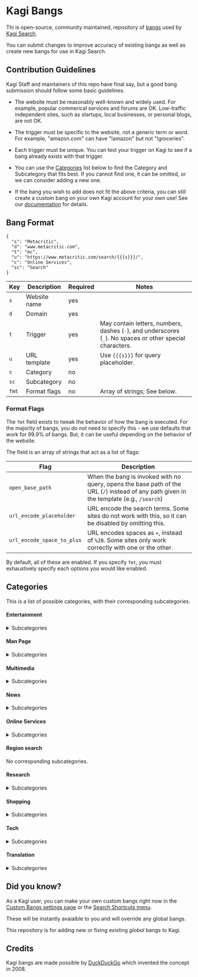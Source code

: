 # Kagi Bangs

Thi is open-source, community maintained, repository of [bangs](https://help.kagi.com/kagi/features/bangs.html) used by [Kagi Search](https://kagi.com).

You can submit changes to improve accuracy of existing bangs as well as create new bangs for use in Kagi Search.


## Contribution Guidelines

Kagi Staff and maintainers of this repo have final say, but a good bang submission should follow some basic guidelines.

- The website must be reasonably well-known and widely used.
  For example, popular commerical services and forums are OK.
  Low-traffic independent sites, such as startups, local businesses, or personal blogs, are not OK.

- The trigger must be specific to the website, not a generic term or word.
  For example, "amazon.com" can have "!amazon" but not "!groceries".

- Each trigger must be unique.
  You can test your trigger on Kagi to see if a bang already exists with that trigger.

- You can use the [Categories](#categories) list below to find the Category and Subcategory that fits best.
  If you cannot find one, it can be omitted, or we can consider adding a new one.

- If the bang you wish to add does not fit the above criteria, you can still create a custom bang on your own Kagi account for your own use!
  See our [documentation](https://help.kagi.com/kagi/features/bangs.html#custom-bangs) for details.

## Bang Format

```jsonc
{
  "s": "Metacritic",
  "d": "www.metacritic.com",
  "t": "mc",
  "u": "https://www.metacritic.com/search/{{{s}}}/",
  "c": "Online Services",
  "sc": "Search"
}
```

Key   | Description  | Required | Notes
------|--------------|----------|------
`s`   | Website name | yes      |
`d`   | Domain       | yes      |
`t`   | Trigger      | yes      | May contain letters, numbers, dashes (`-`), and underscores (`_`). No spaces or other special characters.
`u`   | URL template | yes      | Use `{{{s}}}` for query placeholder.
`c`   | Category     | no       |
`sc`  | Subcategory  | no       |
`fmt` | Format flags | no       | Array of strings; See below.

### Format Flags

The `fmt` field exists to tweak the behavior of how the bang is executed.
For the majority of bangs, you do not need to specify this - we use defaults that work for 99.9% of bangs.
But, it can be useful depending on the behavior of the website.

The field is an array of strings that act as a list of flags:

Flag                       | Description
---------------------------|----------------------
`open_base_path`           | When the bang is invoked with no query, opens the base path of the URL (`/`) instead of any path given in the template (e.g., `/search`)
`url_encode_placeholder`   | URL encode the search terms. Some sites do not work with this, so it can be disabled by omitting this.
`url_encode_space_to_plus` | URL encodes spaces as `+`, instead of `%20`. Some sites only work correctly with one or the other.

By default, all of these are enabled.
If you specify `fmt`, you must exhaustively specify each options you would like enabled.

## Categories

This is a list of possible categories, with their corresponding subcategories.

#### Entertainment

<details>
<summary>Subcategories</summary>

  - Audio
  - Blogs
  - Blogs (intl)
  - Comics
  - Events
  - Forum
  - Games (Minecraft)
  - Games (Pokemon)
  - Games (WOW)
  - Games (general)
  - Games (offline)
  - Games (specific)
  - Misc
  - Movies
  - Music
  - Radio
  - Sports
  - TV

</details>

#### Man Page

<details>
<summary>Subcategories</summary>

  - Sysadmin

</details>

#### Multimedia

<details>
<summary>Subcategories</summary>

  - Books
  - Docs
  - Games (general)
  - General
  - Images
  - Movies
  - Music
  - Music (Folk)
  - Music (Lyrics)
  - Video

</details>

#### News

<details>
<summary>Subcategories</summary>

  - Aggregators
  - Broadcast
  - Business
  - International
  - Magazine
  - Magazine (car)
  - Magazine (fashion)
  - Newspaper
  - Newspaper (intl)
  - Online
  - Specialty
  - Weather

</details>

#### Online Services

<details>
<summary>Subcategories</summary>

  - Events
  - Google
  - Jobs
  - Maps
  - Search
  - Search (DDG)
  - Search (Private)
  - Search (Real-time)
  - Search (non-US)
  - Social
  - Social (intl)
  - Social news/links
  - Sysadmin
  - Tools
  - Tools (URLs)
  - Tools (fundraising)
  - Tracking

</details>

#### Region search

No corresponding subcategories.

#### Research

<details>
<summary>Subcategories</summary>

  - Academic
  - Academic (biology)
  - Academic (math/cs)
  - Food
  - Government
  - Health
  - Law
  - Learning
  - Learning (intl)
  - Local
  - Real Estate
  - Reference
  - Reference (fun)
  - Reference (religion)
  - Reference (science)
  - Reference (words intl)
  - Reference (words)
  - Topical
  - Travel

</details>

#### Shopping

<details>
<summary>Subcategories</summary>

  - Big box/department
  - Online
  - Online (deals)
  - Online (intl)
  - Online (marketplace)
  - Services
  - Tech
  - Tech (domains)

</details>

#### Tech

<details>
<summary>Subcategories</summary>

  - Blogs
  - Blogs (intl)
  - Chakra
  - Companies
  - Cryptocurrency
  - Design
  - Domains
  - Downloads
  - Downloads (add-ons)
  - Downloads (apps)
  - Downloads (code)
  - Downloads (software)
  - Language (perl)
  - Languages (.net)
  - Languages (Crystal)
  - Languages (Mathematica)
  - Languages (Matlab)
  - Languages (c++)
  - Languages (clojure)
  - Languages (cocoa)
  - Languages (coldfusion)
  - Languages (csharp)
  - Languages (d)
  - Languages (erlang)
  - Languages (go)
  - Languages (haskell)
  - Languages (html)
  - Languages (java)
  - Languages (javascript)
  - Languages (latex)
  - Languages (lisp)
  - Languages (lua)
  - Languages (other)
  - Languages (perl)
  - Languages (php)
  - Languages (python)
  - Languages (r)
  - Languages (racket)
  - Languages (ruby)
  - Languages (scala)
  - Languages (scheme)
  - Languages (vala)
  - Libraries/Frameworks
  - Libraries/Frameworks (KDE)
  - Libraries/Frameworks (wordpress)
  - Programming
  - Search (DDG)
  - Startups
  - Sysadmin
  - Sysadmin (Arch)
  - Sysadmin (Fedora)
  - Sysadmin (FreeBSD)
  - Sysadmin (Gentoo)
  - Sysadmin (RedHat)
  - Sysadmin (Ubuntu)
  - Sysadmin (debian)
  - Sysadmin (man)
  - Sysadmin (network)
  - Sysadmin (packages)
  - Tools
  - Tools (URLs)

</details>

#### Translation

<details>
<summary>Subcategories</summary>

  - General
  - Google

</details>

## Did you know?

As a Kagi user, you can make your own custom bangs right now in the [Custom Bangs settings page](https://help.kagi.com/kagi/features/bangs.html#custom-bangs) or the [Search Shortcuts menu](https://help.kagi.com/kagi/features/search-shortcuts.html).

These will be instantly avaialble to you and will override any global bangs.

This repository is for adding new or fixing existing *global* bangs to Kagi.


## Credits

Kagi bangs are made possible by [DuckDuckGo](https://duckduckgo.com) which invented the concept in 2008.

